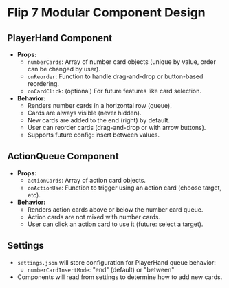 # Flip 7 Modular Component Design

## PlayerHand Component
- **Props:**
  - `numberCards`: Array of number card objects (unique by value, order can be changed by user).
  - `onReorder`: Function to handle drag-and-drop or button-based reordering.
  - `onCardClick`: (optional) For future features like card selection.
- **Behavior:**
  - Renders number cards in a horizontal row (queue).
  - Cards are always visible (never hidden).
  - New cards are added to the end (right) by default.
  - User can reorder cards (drag-and-drop or with arrow buttons).
  - Supports future config: insert between values.

## ActionQueue Component
- **Props:**
  - `actionCards`: Array of action card objects.
  - `onActionUse`: Function to trigger using an action card (choose target, etc).
- **Behavior:**
  - Renders action cards above or below the number card queue.
  - Action cards are not mixed with number cards.
  - User can click an action card to use it (future: select a target).

## Settings
- `settings.json` will store configuration for PlayerHand queue behavior:
  - `numberCardInsertMode`: "end" (default) or "between"
- Components will read from settings to determine how to add new cards.
